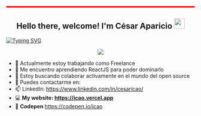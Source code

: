<div style="border:2px solid red;" width="200" height="200">

  <!-- <img src="https://raw.githubusercontent.com/icao/icao.github.io/main/public/images/bg_home.webp" style="height:100%;width:100%;object-fit:cover" /> -->

 </div>

  <!-- <img src="https://raw.githubusercontent.com/icao/icao.github.io/main/public/images/bg_home.webp" style="height:100%;width:100%;object-fit:cover" /> -->

 </div>

<h2 align="center" style="position:relative">
  Hello there, welcome!   I'm <strong>César Aparicio</strong>
  <img src="https://media.giphy.com/media/hvRJCLFzcasrR4ia7z/giphy.gif" width="28">
</h2>


<!-- https://readme-typing-svg.herokuapp.com/demo/ -->

[![Typing SVG](https://readme-typing-svg.herokuapp.com?font=Cascadia+Code&size=24&duration=5500&color=FF3366&center=true&vCenter=true&width=640&lines=I'm+Front+End+Developer;And+a+lover+of+web+design;Always+in+constant+learning;I+like+to+mix+design+with+technology)](https://git.io/typing-svg)

<p align="center">
  <a href="https://github.com/DenverCoder1/readme-typing-svg"><img src="https://readme-typing-svg.herokuapp.com?font=Cascadia+Code&size=24&duration=5500&color=FF3366&center=true&vCenter=true&width=640&lines=I'm+Front+End+Developer;And+a+lover+of+web+design;Always+in+constant+learning;I+like+to+mix+design+with+technology"></a>
</p>

- 🔭 Actualmente estoy trabajando como Freelance
- 🌱 Me encuentro aprendiendo ReactJS para poder dominarlo
- 👯 Estoy buscando colaborar activamente en el mundo del open source
- 💬 Puedes contactarme en:
- 📫 LinkedIn: <https://www.linkedin.com/in/cesaricao/>
- 💻 **My website: <https://icao.vercel.app>**
- 🤯 **Codepen** <https://codepen.io/icao>
